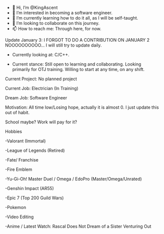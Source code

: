 - 👋 Hi, I’m @KingAscent
- 👀 I’m interested in becoming a software engineer.
- 🌱 I’m currently learning how to do it all, as I will be self-taught.
- 💞️ I’m looking to collaborate on this journey.
- 📫 How to reach me: Through here, for now. 

Update January 3: I FORGOT TO DO A CONTRIBUTION ON JANUARY 2 NOOOOOOOOOO... I will still try to update daily.
- Currently looking at: C/C++.

- Current stance: Still open to learning and collaborating. Looking primarily for OTJ training. Willing to start at any time, on any shift. 

Current Project: No planned project

Current Job: Electrician (In Training)

Dream Job: Software Engineer

Motivation: All time low/Losing hope, actually it is almost 0. I just update this out of habit. 

School maybe? Work will pay for it?

Hobbies

-Valorant (Immortal)

-League of Legends (Retired)

-Fate/ Franchise

-Fire Emblem

-Yu-Gi-Oh! Master Duel / Omega / EdoPro (Master/Omega/Unrated)

-Genshin Impact (AR55)

-Epic 7 (Top 200 Guild Wars)

-Pokemon

-Video Editing

-Anime / Latest Watch: Rascal Does Not Dream of a Sister Venturing Out
<!---
KingAscent/KingAscent is a ✨ special ✨ repository because its `README.md` (this file) appears on your GitHub profile.
You can click the Preview link to take a look at your changes.
--->
